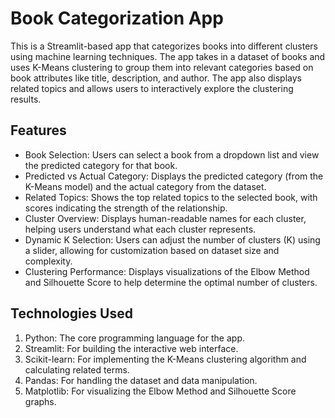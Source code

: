 # Book Categorization App
This is a Streamlit-based app that categorizes books into different clusters using machine learning techniques. The app takes in a dataset of books and uses K-Means clustering to group them into relevant categories based on book attributes like title, description, and author. The app also displays related topics and allows users to interactively explore the clustering results.

## Features
* Book Selection: Users can select a book from a dropdown list and view the predicted category for that book.
* Predicted vs Actual Category: Displays the predicted category (from the K-Means model) and the actual category from the dataset.
* Related Topics: Shows the top related topics to the selected book, with scores indicating the strength of the relationship.
* Cluster Overview: Displays human-readable names for each cluster, helping users understand what each cluster represents.
* Dynamic K Selection: Users can adjust the number of clusters (K) using a slider, allowing for customization based on dataset size and complexity.
* Clustering Performance: Displays visualizations of the Elbow Method and Silhouette Score to help determine the optimal number of clusters.

## Technologies Used
1. Python: The core programming language for the app.
2. Streamlit: For building the interactive web interface.
3. Scikit-learn: For implementing the K-Means clustering algorithm and calculating related terms.
4. Pandas: For handling the dataset and data manipulation.
5. Matplotlib: For visualizing the Elbow Method and Silhouette Score graphs.
